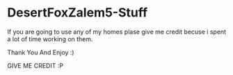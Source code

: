 DesertFoxZalem5-Stuff
=====================
If you are going to use any of my homes plase give me credit becuse i spent a lot of time working on them.

Thank You And Enjoy :)

GIVE ME CREDIT :P
